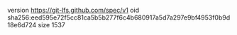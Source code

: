 version https://git-lfs.github.com/spec/v1
oid sha256:eed595e72f5cc81ca5b5b277f6c4b680917a5d7a297e9bf4953f0b9d18e6d724
size 1537
